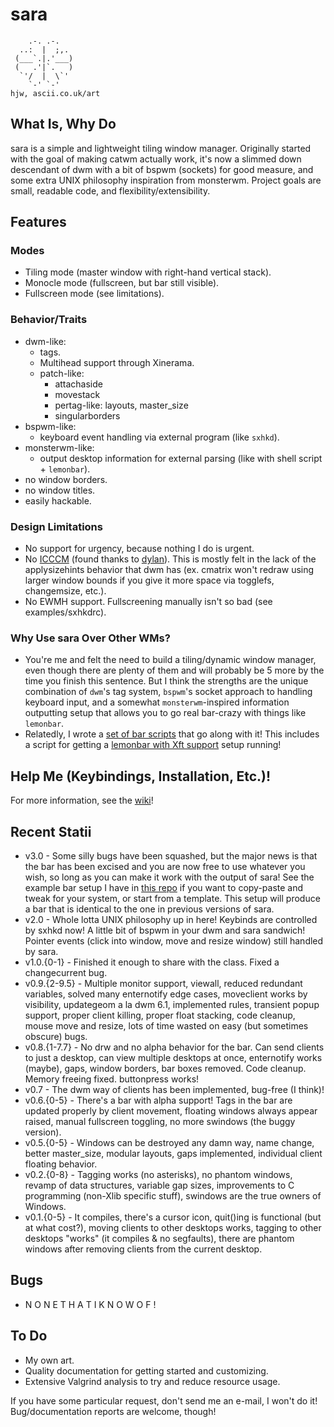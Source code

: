 sara
=====

        .-. .-.
      ..:  |  ;,.
     (___`.|.'___)
     (   .'|`.   )
      `'/  |  \`'
        `-' `-'                                                                    hjw, ascii.co.uk/art 
What Is, Why Do
-------
sara is a simple and lightweight tiling window manager. Originally started with the goal of making catwm actually work, it's now a slimmed down descendant of dwm with a bit of bspwm (sockets) for good measure, and some extra UNIX philosophy inspiration from monsterwm. Project goals are small, readable code, and flexibility/extensibility.

Features
-----
### Modes
* Tiling mode (master window with right-hand vertical stack).
* Monocle mode (fullscreen, but bar still visible).
* Fullscreen mode (see limitations).

### Behavior/Traits
* dwm-like:
	* tags.
	* Multihead support through Xinerama.
	* patch-like:
		* attachaside
		* movestack
		* pertag-like: layouts, master_size
		* singularborders
* bspwm-like:
	* keyboard event handling via external program (like `sxhkd`).
* monsterwm-like:
	* output desktop information for external parsing (like with shell script + `lemonbar`).
* no window borders.
* no window titles.
* easily hackable.

### Design Limitations
* No support for urgency, because nothing I do is urgent.
* No [ICCCM](https://web.archive.org/web/20190617214524/https://raw.githubusercontent.com/kfish/xsel/1a1c5edf0dc129055f7764c666da2dd468df6016/rant.txt) (found thanks to [dylan](https://github.com/dylanaraps/sowm)). This is mostly felt in the lack of the applysizehints behavior that dwm has (ex. cmatrix won't redraw using larger window bounds if you give it more space via togglefs, changemsize, etc.).
* No EWMH support. Fullscreening manually isn't so bad (see examples/sxhkdrc).

### Why Use sara Over Other WMs?

* You're me and felt the need to build a tiling/dynamic window manager, even though there are plenty of them and will probably be 5 more by the time you finish this sentence. But I think the strengths are the unique combination of `dwm`'s tag system, `bspwm`'s socket approach to handling keyboard input, and a somewhat `monsterwm`-inspired information outputting setup that allows you to go real bar-crazy with things like `lemonbar`.
* Relatedly, I wrote a [set of bar scripts](https://github.com/gitluin/sbar-lemon) that go along with it! This includes a script for getting a [lemonbar with Xft support](https://github.com/krypt-n/bar) setup running!

Help Me (Keybindings, Installation, Etc.)!
-------------------------------------------
For more information, see the [wiki](https://github.com/gitluin/sara/wiki)!

Recent Statii
------
 * v3.0		- Some silly bugs have been squashed, but the major news is that the bar has been excised and you are now free to use whatever you wish, so long as you can make it work with the output of sara! See the example bar setup I have in [this repo](https://github.com/gitluin/sbar-lemon) if you want to copy-paste and tweak for your system, or start from a template. This setup will produce a bar that is identical to the one in previous versions of sara.
 * v2.0		- Whole lotta UNIX philosophy up in here! Keybinds are controlled by sxhkd now! A little bit of bspwm in your dwm and sara sandwich! Pointer events (click into window, move and resize window) still handled by sara.
 * v1.0.{0-1} 	- Finished it enough to share with the class. Fixed a changecurrent bug.
 * v0.9.{2-9.5}	- Multiple monitor support, viewall, reduced redundant variables, solved many enternotify edge cases, moveclient works by visibility, updategeom a la dwm 6.1, implemented rules, transient popup support, proper client killing, proper float stacking, code cleanup, mouse move and resize, lots of time wasted on easy (but sometimes obscure) bugs.
 * v0.8.{1-7.7} - No drw and no alpha behavior for the bar. Can send clients to just a desktop, can view multiple desktops at once, enternotify works (maybe), gaps, window borders, bar boxes removed. Code cleanup. Memory freeing fixed. buttonpress works!
 * v0.7		- The dwm way of clients has been implemented, bug-free (I think)!
 * v0.6.{0-5}	- There's a bar with alpha support! Tags in the bar are updated properly by client movement, floating windows always appear raised, manual fullscreen toggling, no more swindows (the buggy version).
 * v0.5.{0-5}	- Windows can be destroyed any damn way, name change, better master_size, modular layouts, gaps implemented, individual client floating behavior.
 * v0.2.{0-8}	- Tagging works (no asterisks), no phantom windows, revamp of data structures, variable gap sizes, improvements to C programming (non-Xlib specific stuff), swindows are the true owners of Windows.
 * v0.1.{0-5}	- It compiles, there's a cursor icon, quit()ing is functional (but at what cost?), moving clients to other desktops works, tagging to other desktops "works" (it compiles & no segfaults), there are phantom windows after removing clients from the current desktop.

Bugs
----
 * N O N E T H A T I K N O W O F !

To Do
----
 * My own art.
 * Quality documentation for getting started and customizing.
 * Extensive Valgrind analysis to try and reduce resource usage.

If you have some particular request, don't send me an e-mail, I won't do it! Bug/documentation reports are welcome, though!
